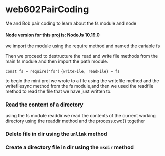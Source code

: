 # web602PairCoding
Me and Bob pair coding to learn about the fs module and node

#### Node version for this proj is: NodeJs 10.19.0

we import the module using the require method and named the cariable fs

Then we proceed to destructure the read and write file methods from the main fs module and then import the path module.

`const fs = require('fs')`
 `{writeFile, readFile} = fs`

to begin the mini proj we wrote to a file using the writefile method and the writefilesync method from the fs module,and then we used the readfile method to read the file that we have just written to.

### Read the content of a directory
using the fs module readdir we read the contents of the current working directory using the readdir method and the process.cwd() together

### Delete file in dir using the `unlink` method
### Create a directory file in dir using the `mkdir` method

